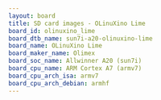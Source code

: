 ```yaml
---
layout: board
title: SD card images - OLinuXino Lime
board_id: olinuxino_lime
board_dtb_name: sun7i-a20-olinuxino-lime
board_name: OLinuXino Lime
board_maker_name: Olimex
board_soc_name: Allwinner A20 (sun7i)
board_cpu_name: ARM Cortex A7 (armv7)
board_cpu_arch_isa: armv7
board_cpu_arch_debian: armhf
---
```

